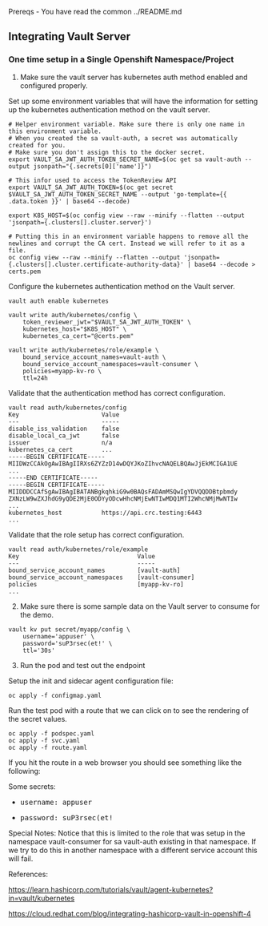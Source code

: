 Prereqs - You have read the common ../README.md
## Integrating Vault Server


### One time setup in a Single Openshift Namespace/Project
1. Make sure the vault server has kubernetes auth method enabled and configured properly.


Set up some environment variables that will have the information for setting up the kubernetes authentication method
on the vault server.

```
# Helper environment variable. Make sure there is only one name in this environment variable.
# When you created the sa vault-auth, a secret was automatically created for you. 
# Make sure you don't assign this to the docker secret.
export VAULT_SA_JWT_AUTH_TOKEN_SECRET_NAME=$(oc get sa vault-auth --output jsonpath="{.secrets[0]['name']}")

# This infor used to access the TokenReview API
export VAULT_SA_JWT_AUTH_TOKEN=$(oc get secret $VAULT_SA_JWT_AUTH_TOKEN_SECRET_NAME --output 'go-template={{ .data.token }}' | base64 --decode)

export K8S_HOST=$(oc config view --raw --minify --flatten --output 'jsonpath={.clusters[].cluster.server}')

# Putting this in an environment variable happens to remove all the newlines and corrupt the CA cert. Instead we will refer to it as a file.
oc config view --raw --minify --flatten --output 'jsonpath={.clusters[].cluster.certificate-authority-data}' | base64 --decode > certs.pem
```

Configure the kubernetes authentication method on the Vault server. 

```
vault auth enable kubernetes

vault write auth/kubernetes/config \
    token_reviewer_jwt="$VAULT_SA_JWT_AUTH_TOKEN" \
    kubernetes_host="$K8S_HOST" \
    kubernetes_ca_cert="@certs.pem"

vault write auth/kubernetes/role/example \
    bound_service_account_names=vault-auth \
    bound_service_account_namespaces=vault-consumer \
    policies=myapp-kv-ro \
    ttl=24h
```



Validate that the authentication method has correct configuration.
```
vault read auth/kubernetes/config
Key                       Value
---                       -----
disable_iss_validation    false
disable_local_ca_jwt      false
issuer                    n/a
kubernetes_ca_cert        ...
-----BEGIN CERTIFICATE-----
MIIDWzCCAkOgAwIBAgIIRXs6ZYZzD14wDQYJKoZIhvcNAQELBQAwJjEkMCIGA1UE
...
-----END CERTIFICATE-----
-----BEGIN CERTIFICATE-----
MIIDDDCCAfSgAwIBAgIBATANBgkqhkiG9w0BAQsFADAmMSQwIgYDVQQDDBtpbmdy
ZXNzLW9wZXJhdG9yQDE2MjE0ODYyODcwHhcNMjEwNTIwMDQ1MTI2WhcNMjMwNTIw
...
kubernetes_host           https://api.crc.testing:6443
...
```

Validate that the role setup has correct configuration.
```
vault read auth/kubernetes/role/example
Key                                 Value
---                                 -----
bound_service_account_names         [vault-auth]
bound_service_account_namespaces    [vault-consumer]
policies                            [myapp-kv-ro]
...
```

2. Make sure there is some sample data on the Vault server to consume for the demo.

```
vault kv put secret/myapp/config \
    username='appuser' \
    password='suP3rsec(et!' \
    ttl='30s'
```


3. Run the pod and test out the endpoint

Setup the init and sidecar agent configuration file:
```
oc apply -f configmap.yaml
```

Run the test pod with a route that we can click on to see the rendering of the secret values.
```
oc apply -f podspec.yaml
oc apply -f svc.yaml
oc apply -f route.yaml
```

If you hit the route in a web browser you should see something like the following:

<html>
    <body>
        <p>Some secrets:</p>
        <ul>
        <li><pre>username: appuser</pre></li>
        <li><pre>password: suP3rsec(et!</pre></li>
        </ul>
    </body>
</html>


Special Notes:
Notice that this is limited to the role that was setup in the namespace vault-consumer for sa vault-auth existing in that namespace. If we try to do this in another namespace with a different service account this will fail.



References:

https://learn.hashicorp.com/tutorials/vault/agent-kubernetes?in=vault/kubernetes

https://cloud.redhat.com/blog/integrating-hashicorp-vault-in-openshift-4